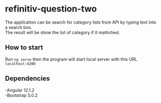 # refinitiv-question-two

The application can be search for category lists from API by typing text into a search box.<br>
The result will be show the list of category if it mathched.

## How to start

Run `ng serve` then the program will start local server with this URL `localhost:4200`

## Dependencies
-Angular 12.1.2<br>
-Bootstrap 5.0.2
